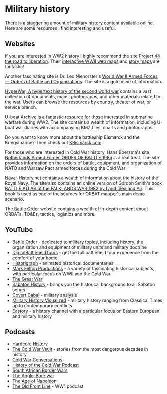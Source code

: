 # Military history

There is a staggering amount of military history content available online. Here are some resources I find interesting
and useful.

## Websites

If you are interested in WW2 history I highly recommend the
site [Project'44 the road to liberation](https://www.project44.ca/). Their [interactive
WWII web maps](https://map.project44.ca/) and [story maps](https://map.project44.ca/story-maps) are fantastic!

Another fascinating site is Dr. Leo
Niehorster's [World War II Armed Forces — Orders of Battle and Organizations](http://niehorster.org/). The site
is a gold mine of information.

[HyperWar, A hypertext history of the second world war](https://www.ibiblio.org/hyperwar/) contains a vast
collection of documents, maps, photographs, and other materials related to the war. Users can browse the resources by
country, theater of war, or service branch.

[U-boat Archive](https://www.uboatarchive.net/) is a fantastic resource for those interested in submarine warfare during
WW2.
The site contains a wealth of information, including U-boat war diaries with accompanying KMZ files, charts and
photographs.

Do you want to know more about the battleship Bismarck and the Kriegsmarine? Then check
out [KBismarck.com](https://www.kbismarck.com/).

For those who are interested in Cold War history, Hans Boersma's
site [Netherlands Armed Forces ORDER OF BATTLE 1985](https://www.orbat85.nl/) is a
real treat. The site provides information on the orders of battle, equipment, and organization of NATO and Warsaw Pact
armed forces during the Cold War

[Naval-History.net](https://www.naval-history.net/index.htm) contains a wealth of information about the history of the
Royal Navy. The site also contains an online
version of Gordon Smith's
book [BATTLE ATLAS of the FALKLANDS WAR 1982 by Land, Sea and Air](https://www.naval-history.net/NAVAL1982FALKLANDS.htm).
This book is used as one of
the sources for ORBAT mapper's main demo scenario.

The [Battle Order](https://www.battleorder.org/) website contains a wealth of in-depth content about ORBATs, TO&Es,
tactics, logistics and more.

## YouTube

- [Battle Order](https://www.youtube.com/@BattleOrder) - dedicated to military topics, including history, the
  organization and equipment of military units and military doctrine
- [DigitalBattlefieldTours](https://www.youtube.com/@DigitalBattlefieldTours) - get the full battlefield tour experience
  from the comfort of your home
- [Historigraph](https://www.youtube.com/@historigraph) - animated historical documentaries
- [Mark Felton Productions](https://www.youtube.com/@MarkFeltonProductions) - a variety of fascinating historical
  subjects, with particular focus on WWII and the Cold War
- [The Great War](https://www.youtube.com/@TheGreatWarSeries)
- [Sabaton History](https://www.youtube.com/@SabatonHistory) - brings you the historical background to all Sabaton songs
- [Covert Cabal](https://www.youtube.com/@CovertCabal) - military analysis
- [Military History Visualized](https://www.youtube.com/@MilitaryHistoryVisualized) - military history ranging from
  Classical Times up to contemporary conflicts
- [Eastory](https://www.youtube.com/@Eastory) - a history channel with a particular focus on Eastern European and
  military history

## Podcasts

- [Hardcore History](https://www.dancarlin.com/hardcore-history-series/)
- [The Cold War Vault](https://www.coldwarvault.com/) - stories from the most dangerous decades in history
- [Cold War Conversations](https://coldwarconversations.com/)
- [History of the Cold War Podcast](https://www.historyofthecoldwarpodcast.com/)
- [South African Border Wars](https://www.abwarpodcast.com/south-african-border-wars)
- [The Anglo-Boer war](https://podcasts.apple.com/us/podcast/the-anglo-boer-war/id1289060208)
- [The Age of Napoleon](https://ageofnapoleon.com/)
- [The Old Front Line](https://oldfrontline.co.uk/) - WW1 podcast
